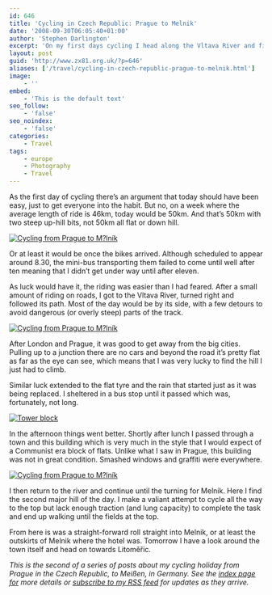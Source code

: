 ```yaml
---
id: 646
title: 'Cycling in Czech Republic: Prague to Melnik'
date: '2008-09-30T06:05:40+01:00'
author: 'Stephen Darlington'
excerpt: 'On my first days cycling I head along the Vltava River and find flat tyres, rain and little traffic.'
layout: post
guid: 'http://www.zx81.org.uk/?p=646'
aliases: ['/travel/cycling-in-czech-republic-prague-to-melnik.html']
image:
    - ''
embed:
    - 'This is the default text'
seo_follow:
    - 'false'
seo_noindex:
    - 'false'
categories:
    - Travel
tags:
    - europe
    - Photography
    - Travel
---
```


As the first day of cycling there’s an argument that today should have been easy, just to get everyone into the habit. But no, on a week where the average length of ride is 46km, today would be 50km. And that’s 50km with two steep up-hill bits, not 50km all flat or down hill.

[![Cycling from Prague to M?lník](https://i0.wp.com/farm8.staticflickr.com/7048/6928333437_64737aecdd.jpg?resize=500%2C333)](http://www.flickr.com/photos/stephendarlington/6928333437/ "Cycling from Prague to M?lnÃk by stephendarlington, on Flickr")

Or at least it would be once the bikes arrived. Although scheduled to appear around 8.30, the mini-bus transporting them failed to come until well after ten meaning that I didn’t get under way until after eleven.

As luck would have it, the riding was easier than I had feared. After a small amount of riding on roads, I got to the Vltava River, turned right and followed its path. Most of the day would be by its side, with a few detours to avoid dangerous (or overly steep) parts of the track.

[![Cycling from Prague to M?lník](https://i0.wp.com/farm8.staticflickr.com/7050/6782213770_b02abd29f6.jpg?resize=500%2C333)](http://www.flickr.com/photos/stephendarlington/6782213770/ "Cycling from Prague to M?lník by stephendarlington, on Flickr")

After London and Prague, it was good to get away from the big cities. Pulling up to a junction there are no cars and beyond the road it’s pretty flat as far as the eye can see, which means that I was very lucky to find the hill I just had to climb.

Similar luck extended to the flat tyre and the rain that started just as it was being replaced. I sheltered in a bus stop until it passed which was, fortunately, not long.

[![Tower block](https://i0.wp.com/farm8.staticflickr.com/7064/6928334047_98651fc45d.jpg?resize=333%2C500)](http://www.flickr.com/photos/stephendarlington/6928334047/ "Tower block by stephendarlington, on Flickr")

In the afternoon things went better. Shortly after lunch I passed through a town and this building which is very much in the style that I would expect of a Communist era block of flats. Unlike what I saw in Prague, this building was not in great condition. Smashed windows and graffiti were everywhere.

[![Cycling from Prague to M?lník](https://i0.wp.com/farm8.staticflickr.com/7050/6928334345_5bd5bab239.jpg?resize=500%2C333)](http://www.flickr.com/photos/stephendarlington/6928334345/ "Cycling from Prague to M?lník by stephendarlington, on Flickr")

I then return to the river and continue until the turning for Melnik. Here I find the second major hill of the day. I make a valiant attempt to cycle all the way to the top but lack enough traction (and lung capacity) to complete the task and end up walking until the fields at the top.

From here is was a straight-forward roll straight into Melnik, or at least the outskirts of Melnik where the hotel was. Tomorrow I have a look around the town itself and head on towards Litoměřic.

*This is the second of a series of posts about my cycling holiday from Prague in the Czech Republic, to Meißen, in Germany. See the [index page for](http://www.zx81.org.uk/travel/cycling-from-the-czech-republic-to-germany.html) more details or [subscribe to my RSS feed](http://feeds.zx81.org.uk/zx81orguk) for updates as they arrive.*